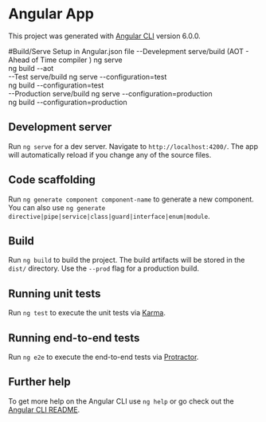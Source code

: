 # Angular App
This project was generated with [Angular CLI](https://github.com/angular/angular-cli) version 6.0.0.

#Build/Serve
  Setup in Angular.json file
  --Develepment serve/build   (AOT - Ahead of Time compiler )
  ng serve                                
  ng build --aot    
  --Test serve/build
  ng  serve --configuration=test          
  ng build --configuration=test     
  --Production serve/build
  ng  serve --configuration=production    
  ng build --configuration=production         

## Development server

Run `ng serve` for a dev server. Navigate to `http://localhost:4200/`. The app will automatically reload if you change any of the source files.

## Code scaffolding

Run `ng generate component component-name` to generate a new component. You can also use `ng generate directive|pipe|service|class|guard|interface|enum|module`.

## Build

Run `ng build` to build the project. The build artifacts will be stored in the `dist/` directory. Use the `--prod` flag for a production build.

## Running unit tests

Run `ng test` to execute the unit tests via [Karma](https://karma-runner.github.io).

## Running end-to-end tests

Run `ng e2e` to execute the end-to-end tests via [Protractor](http://www.protractortest.org/).

## Further help

To get more help on the Angular CLI use `ng help` or go check out the [Angular CLI README](https://github.com/angular/angular-cli/blob/master/README.md).
